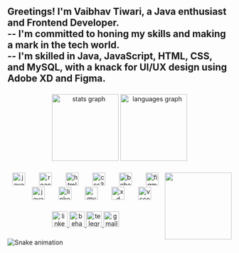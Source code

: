 <h2 align="left">Greetings! I'm Vaibhav Tiwari, a Java enthusiast and Frontend Developer.<br>-- I'm committed to honing my skills and making a mark in the tech world.<br>-- I'm skilled in Java, JavaScript, HTML, CSS, and MySQL, with a knack for UI/UX design using Adobe XD and Figma.</h2>

###

<div align="center">
  <img src="https://github-readme-stats.vercel.app/api?username=vaibhavtiwari09&hide_title=false&hide_rank=true&show_icons=true&include_all_commits=true&count_private=true&disable_animations=false&theme=dracula&locale=en&hide_border=true&custom_title=Stats" height="150" alt="stats graph"  />
  <img src="https://github-readme-stats.vercel.app/api/top-langs?username=vaibhavtiwari09&locale=en&hide_title=false&layout=compact&card_width=320&langs_count=6&theme=dracula&hide_border=true" height="150" alt="languages graph"  />
</div>

###

<img align="right" height="150" src="https://img.freepik.com/free-photo/view-3d-male-teacher_23-2150710024.jpg?t=st=1692912087~exp=1692915687~hmac=3adf23dad362dd15b12ef8bd989800d753a566e5f3acc67d713e49ebb40d2dbc&w=740"  />

###

<div align="center">
  <img src="https://cdn.jsdelivr.net/gh/devicons/devicon/icons/javascript/javascript-original.svg" height="29" alt="javascript logo"  />
  <img width="23" />
  <img src="https://cdn.jsdelivr.net/gh/devicons/devicon/icons/react/react-original.svg" height="29" alt="react logo"  />
  <img width="23" />
  <img src="https://cdn.jsdelivr.net/gh/devicons/devicon/icons/html5/html5-original.svg" height="29" alt="html5 logo"  />
  <img width="23" />
  <img src="https://cdn.jsdelivr.net/gh/devicons/devicon/icons/css3/css3-original.svg" height="29" alt="css3 logo"  />
  <img width="23" />
  <img src="https://cdn.jsdelivr.net/gh/devicons/devicon/icons/behance/behance-original.svg" height="29" alt="behance logo"  />
  <img width="23" />
  <img src="https://cdn.jsdelivr.net/gh/devicons/devicon/icons/figma/figma-original.svg" height="29" alt="figma logo"  />
  <img width="23" />
  <img src="https://cdn.jsdelivr.net/gh/devicons/devicon/icons/java/java-original.svg" height="29" alt="java logo"  />
  <img width="23" />
  <img src="https://cdn.jsdelivr.net/gh/devicons/devicon/icons/linkedin/linkedin-original.svg" height="29" alt="linkedin logo"  />
  <img width="23" />
  <img src="https://cdn.jsdelivr.net/gh/devicons/devicon/icons/mysql/mysql-original.svg" height="29" alt="mysql logo"  />
  <img width="23" />
  <img src="https://cdn.jsdelivr.net/gh/devicons/devicon/icons/xd/xd-plain.svg" height="29" alt="xd logo"  />
  <img width="23" />
  <img src="https://cdn.jsdelivr.net/gh/devicons/devicon/icons/vscode/vscode-original.svg" height="29" alt="vscode logo"  />
</div>

###

<div align="center">
  <a href="https://www.linkedin.com/in/vaibhav-tiwari-b81391209/" target="_blank">
    <img src="https://img.shields.io/static/v1?message=LinkedIn&logo=linkedin&label=&color=0077B5&logoColor=white&labelColor=&style=flat" height="35" alt="linkedin logo"  />
  </a>
  <a href="https://www.behance.net/vaibhavtiwari12" target="_blank">
    <img src="https://img.shields.io/static/v1?message=Behance&logo=behance&label=&color=1769ff&logoColor=white&labelColor=&style=flat" height="35" alt="behance logo"  />
  </a>
  <a href="https://t.me/Vaibhav0902" target="_blank">
    <img src="https://img.shields.io/static/v1?message=Telegram&logo=telegram&label=&color=2CA5E0&logoColor=white&labelColor=&style=flat" height="35" alt="telegram logo"  />
  </a>
  <a href="mailto:vaibhavtiwarisatna2004@gmail.com" target="_blank">
    <img src="https://img.shields.io/static/v1?message=Gmail&logo=gmail&label=&color=D14836&logoColor=white&labelColor=&style=flat" height="35" alt="gmail logo"  />
  </a>
</div>

###

<img src="https://raw.githubusercontent.com/vaibhavtiwari09/vaibhavtiwari09/output/snake.svg" alt="Snake animation" />

###
